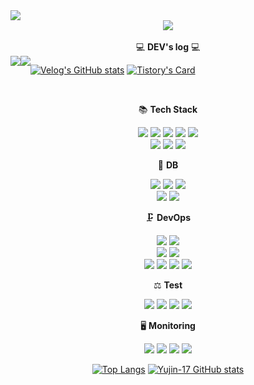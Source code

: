 <img src="https://capsule-render.vercel.app/api?type=waving&color=gradient&height=250&section=header&text=Yujin%20Github&fontSize=90&fontAlignY=40" />

<!--
**Yujin-17/Yujin-17** is a ✨ _special_ ✨ repository because its `README.md` (this file) appears on your GitHub profile.

Here are some ideas to get you started:

- 🔭 I’m currently working on ...
- 🌱 I’m currently learning ...
- 👯 I’m looking to collaborate on ...
- 🤔 I’m looking for help with ...
- 💬 Ask me about ...
- 📫 How to reach me: ...
- 😄 Pronouns: ...
- ⚡ Fun fact: ...
-->
<div align=center>
<a href="https://hits.seeyoufarm.com"><img src="https://hits.seeyoufarm.com/api/count/incr/badge.svg?url=https%3A%2F%2Fgithub.com%2FYujin-17&count_bg=%23FC63B3&title_bg=%23E4B1B1&icon=github.svg&icon_color=%23E7E7E7&title=Github&edge_flat=false"/></a>
<div align=center> 
<br>
💻 <b>DEV's log</b> 💻
<div style="display:flex; flex-direction:row;">
    <a href="https://velog.io/@yujin-17">
        <img src="https://img.shields.io/badge/Velog-20c997?style=for-the-badge&logo=Vimeo&logoColor=white"> 
    </a>
    <a href="https://Yujin-17.tistory.com">
        <img src="https://img.shields.io/badge/Tistory-000000?style=for-the-badge&logo=Tistory&logoColor=white"> 
    </a>
	
[![Velog's GitHub stats](https://velog-readme-stats.vercel.app/api?name=yujin-17)](https://velog.io/@yujin-17/posts)
[![Tistory's Card](https://github-readme-tistory-card.vercel.app/api?name=Yujin-17&theme=default)](https://Yujin-17.tistory.com/)
</div><br>
	
📚 **Tech Stack**
	
<img src="https://img.shields.io/badge/Spring Boot-6DB33F?style=flat&logo=springboot&logoColor=white"/>  <img src="https://img.shields.io/badge/Spring JPA-6DB33F?style=flat&logo=&logoColor=white"/>  <img src="https://img.shields.io/badge/Spring Security-6DB33F?style=flat&logo=springsecurity&logoColor=white"/>
<img src="https://img.shields.io/badge/JAVA-6DB33F?style=flat&logo=&logoColor=white"/>
<img src="https://img.shields.io/badge/JWT-6DB33F?style=flat&logo=&logoColor=white"/><br>
<img src="https://img.shields.io/badge/Redis Cache-DC382D?style=flat&logo=redis&logoColor=white"/>
<img src="https://img.shields.io/badge/QueryDSL-7957D5?style=flat&logo=&logoColor=white"/>
<img src="https://img.shields.io/badge/Caffeine-0000FF?style=flat&logo=caffeine&logoColor=white"/>

🔩 **DB**

<img src="https://img.shields.io/badge/MySQL-4479A1?style=flat&logo=mysql&logoColor=white"/>  <img src="https://img.shields.io/badge/MongoDB-47A248?style=flat&logo=MongoDB&logoColor=white"/>
<img src="https://img.shields.io/badge/Redis (AWS ElastiCache)-005571?style=flat&logo=&logoColor=white"/><br>
<img src="https://img.shields.io/badge/postgreSQL-4169E1?style=flat&logo=PostgreSQL&logoColor=white"/> <img src="https://img.shields.io/badge/DataGrip-000000?style=flat&logo=DataGrip&logoColor=white"/>


🗜 **DevOps**

<img src="https://img.shields.io/badge/AWS EC2-FF9900?style=flat&logo=amazonec2&logoColor=white"/>  <img src="https://img.shields.io/badge/AWS S3-FF9900?style=flat&logo=amazons3&logoColor=white"/>  
<img src="https://img.shields.io/badge/AWS Application Load Balancer-6DB33F?style=flat&logo=&logoColor=white"/>  <img src="https://img.shields.io/badge/AWS Auto Scaling-FF9900?style=flat&logo=&logoColor=white"/>  
<img src="https://img.shields.io/badge/AWS Code Delploy-6DB33F?style=flat&logo=&logoColor=white"/>  <img src="https://img.shields.io/badge/GitHub Actions-F05032?style=flat&logo=&logoColor=white"/> 
<img src="https://img.shields.io/badge/Docker-2496ED?style=flat&logo=docker&logoColor=white"/>  <img src="https://img.shields.io/badge/Jenkins-D24939?style=flat&logo=Jenkins&logoColor=white"/>  

⚖ **Test**

<img src="https://img.shields.io/badge/Junit5-25A162?style=flat&logo=junit5&logoColor=white"/>  <img src="https://img.shields.io/badge/Mockito-6DB33F?style=flat&logo=&logoColor=white"/>  <img src="https://img.shields.io/badge/Jmeter-D22128?style=flat&logo=apachejmeter&logoColor=white"/>  <img src="https://img.shields.io/badge/Postman-FF6C37?style=flat&logo=postman&logoColor=white"/>  

🖥 **Monitoring**

<img src="https://img.shields.io/badge/AWS CloudWatch-FF4F8B?style=flat&logo=amazoncloudwatch&logoColor=white"/>  <img src="https://img.shields.io/badge/Grafana-F46800?style=flat&logo=grafana&logoColor=white"/> 
<img src="https://img.shields.io/badge/Pinpoint-03C75A?style=flat&logo=&logoColor=white"/>  <img src="https://img.shields.io/badge/Datadog-632CA6?style=flat&logo=Datadog&logoColor=white"/>  
</div>
	
﻿[![Top Langs](https://github-readme-stats.vercel.app/api/top-langs/?username=Yujin-17&langs_count=10&layout=compact&theme=dark)](https://github.com/Yujin-17/github-readme-stats)
[![Yujin-17 GitHub stats](https://github-readme-stats.vercel.app/api?username=Yujin-17&include_all_commits=true&show_icons=true&count_private=true&theme=highcontrast)](https://github.com/Yujin-17/github-readme-stats)
